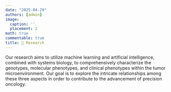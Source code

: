 ```yaml
---
date: "2025-04-29"
authors: [admin]
image:
  caption: ''
  placement: 2
math: true
commentable: true
title: 🔬 Research
---
```


Our research aims to utilize machine learning and artificial intelligence, combined with systems biology, to comprehensively characterize the genotypes, molecular phenotypes, and clinical phenotypes within the tumor microenvironment. Our goal is to explore the intricate relationships among these three aspects in order to contribute to the advancement of precision oncology. 



